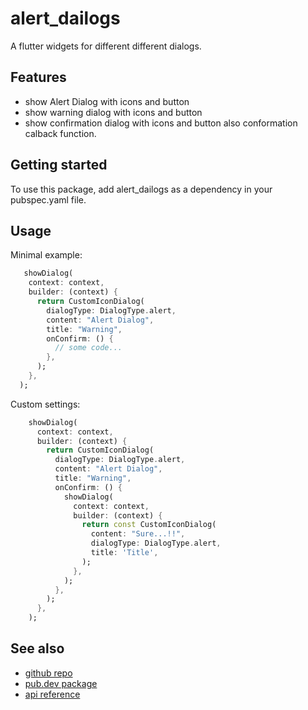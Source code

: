 # alert_dailogs

A flutter widgets for different different dialogs.
## Features

 - show Alert Dialog with icons and button
 - show warning dialog with icons and button
 - show confirmation dialog with icons and button also conformation calback function.


## Getting started

To use this package, add alert_dailogs as a dependency in your pubspec.yaml file.

## Usage

Minimal example:

```dart
   showDialog(
    context: context,
    builder: (context) {
      return CustomIconDialog(
        dialogType: DialogType.alert,
        content: "Alert Dialog",
        title: "Warning",
        onConfirm: () {
          // some code...
        },
      );
    },
  );
```

Custom settings:

```dart
    showDialog(
      context: context,
      builder: (context) {
        return CustomIconDialog(
          dialogType: DialogType.alert,
          content: "Alert Dialog",
          title: "Warning",
          onConfirm: () {
            showDialog(
              context: context,
              builder: (context) {
                return const CustomIconDialog(
                  content: "Sure...!!",
                  dialogType: DialogType.alert,
                  title: 'Title',
                );
              },
            );
          },
        );
      },
    );
```

## See also

 - [github repo](https://github.com/yurii-khi/text_scroll)
 - [pub.dev package](https://pub.dev/packages/text_scroll)
 - [api reference](https://pub.dev/documentation/text_scroll/latest/text_scroll/TextScroll-class.html)
